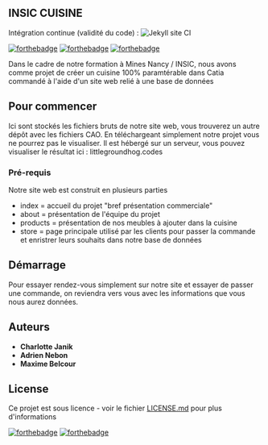 ## INSIC CUISINE
Intégration continue (validité du code) : ![Jekyll site CI](https://github.com/Little-Groundhog/Insic-Cuisine/workflows/Jekyll%20site%20CI/badge.svg)

[![forthebadge](http://forthebadge.com/images/badges/built-with-love.svg)](http://forthebadge.com)  [![forthebadge](http://forthebadge.com/images/badges/powered-by-electricity.svg)](http://forthebadge.com) [![forthebadge](https://forthebadge.com/images/badges/powered-by-black-magic.svg)](https://forthebadge.com)

Dans le cadre de notre formation à Mines Nancy / INSIC, nous avons comme projet de créer un cuisine 100% paramtérable dans Catia commandé à l'aide d'un site web relié à une base de données

## Pour commencer

Ici sont stockés les fichiers bruts de notre site web, vous trouverez un autre dépôt avec les fichiers CAO. En téléchargeant simplement notre projet vous ne pourrez pas le visualiser. Il est hébergé sur un serveur, vous pouvez visualiser le résultat ici : littlegroundhog.codes

### Pré-requis

Notre site web est construit en plusieurs parties

- index = accueil du projet "bref présentation commerciale"
- about = présentation de l'équipe du projet
- products = présentation de nos meubles à ajouter dans la cuisine
- store = page principale utilisé par les clients pour passer la commande et enristrer leurs souhaits dans notre base de données

## Démarrage

Pour essayer rendez-vous simplement sur notre site et essayer de passer une commande, on reviendra vers vous avec les informations que vous nous aurez données.

## Auteurs

* **Charlotte Janik** 
* **Adrien Nebon** 
* **Maxime Belcour** 

## License

Ce projet est sous licence - voir le fichier [LICENSE.md](LICENSE.md) pour plus d'informations

[![forthebadge](https://forthebadge.com/images/badges/contains-cat-gifs.svg)](https://forthebadge.com) [![forthebadge](https://forthebadge.com/images/badges/winter-is-coming.svg)](https://forthebadge.com)
